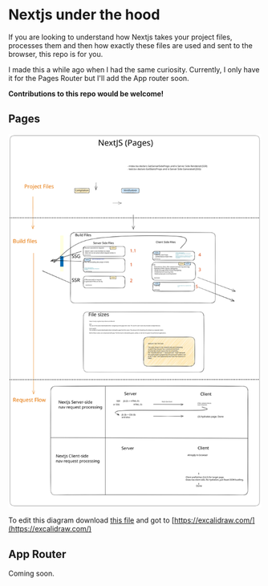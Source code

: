 # Nextjs under the hood

If you are looking to understand how Nextjs takes your project files, processes them and then how exactly these files
are used and sent to the browser, this repo is for you.

I made this a while ago when I had the same curiosity. Currently, I only have it for the Pages Router but I'll add the
App router soon.

**Contributions to this repo would be welcome!**

## Pages

![nextjs architecture pages](./nextjs-under-the-hood-pages.svg)

To edit this diagram download [this file](nextjs-under-the-hood-pages.excalidraw) and got to [https://excalidraw.com/](https://excalidraw.com/)

## App Router

Coming soon.


